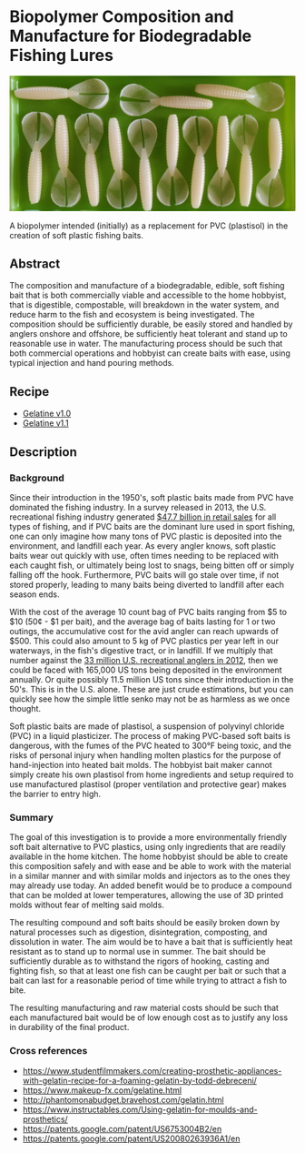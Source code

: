# Biopolymer Composition and Manufacture for Biodegradable Fishing Lures
![Baits made with gelatin-v1_0 recipe](images/gelatin-v1_0-baits.jpg)

A biopolymer intended (initially) as a replacement for PVC (plastisol) in the creation of soft plastic fishing baits.

## Abstract
The composition and manufacture of a biodegradable, edible, soft fishing bait that is both commercially viable and accessible to the home hobbyist, that is digestible, compostable, will breakdown in the water system, and reduce harm to the fish and ecosystem is being investigated. The composition should be sufficiently durable, be easily stored and handled by anglers onshore and offshore, be sufficiently heat tolerant and stand up to reasonable use in water. The manufacturing process should be such that both commercial operations and hobbyist can create baits with ease, using typical injection and hand pouring methods.

## Recipe
* [Gelatine v1.0](recipes/gelatine/gelatine-v1_0.md "Version 1.0 of Gelatine, glycerin and corn syrup biopolymer")
* [Gelatine v1.1](recipes/gelatine/gelatine-v1_1.md "Version 1.1 of Gelatine, glycerin and corn syrup biopolymer")

## Description
### Background
Since their introduction in the 1950's, soft plastic baits made from PVC have dominated the fishing industry. In a survey released in 2013, the U.S. recreational fishing industry generated [$47.7 billion in retail sales](https://asafishing.org/uploads/2011_ASASportfishing_in_America_Report_January_2013.pdf "American Sportfishing Association Report") for all types of fishing, and if PVC baits are the dominant lure used in sport fishing, one can only imagine how many tons of PVC plastic is deposited into the environment, and landfill each year. As every angler knows, soft plastic baits wear out quickly with use, often times needing to be replaced with each caught fish, or ultimately being lost to snags, being bitten off or simply falling off the hook. Furthermore, PVC baits will go stale over time, if not stored properly, leading to many baits being diverted to landfill after each season ends.

With the cost of the average 10 count bag of PVC baits ranging from $5 to $10 (50¢ - $1 per bait), and the average bag of baits lasting for 1 or two outings, the accumulative cost for the avid angler can reach upwards of $500. This could also amount to 5 kg of PVC plastics per year left in our waterways, in the fish's digestive tract, or in landfill. If we multiply that number against the [33 million U.S. recreational anglers in 2012](https://asafishing.org/uploads/2011_ASASportfishing_in_America_Report_January_2013.pdf "American Sportfishing Association Report"), then we could be faced with 165,000 US tons being deposited in the environment annually. Or quite possibly 11.5 million US tons since their introduction in the 50's. This is in the U.S. alone. These are just crude estimations, but you can quickly see how the simple little senko may not be as harmless as we once thought.

Soft plastic baits are made of plastisol, a suspension of polyvinyl chloride (PVC) in a liquid plasticizer. The process of making PVC-based soft baits is dangerous, with the fumes of the PVC heated to 300°F being toxic, and the risks of personal injury when handling molten plastics for the purpose of hand-injection into heated bait molds. The hobbyist bait maker cannot simply create his own plastisol from home ingredients and setup required to use manufactured plastisol (proper ventilation and protective gear) makes the barrier to entry high.

### Summary
The goal of this investigation is to provide a more environmentally friendly soft bait alternative to PVC plastics, using only ingredients that are readily available in the home kitchen. The home hobbyist should be able to create this composition safely and with ease and be able to work with the material in a similar manner and with similar molds and injectors as to the ones they may already use today. An added benefit would be to produce a compound that can be molded at lower temperatures, allowing the use of 3D printed molds without fear of melting said molds.

The resulting compound and soft baits should be easily broken down by natural processes such as digestion, disintegration, composting, and dissolution in water. The aim would be to have a bait that is sufficiently heat resistant as to stand up to normal use in summer. The bait should be sufficiently durable as to withstand the rigors of hooking, casting and fighting fish, so that at least one fish can be caught per bait or such that a bait can last for a reasonable period of time while trying to attract a fish to bite. 

The resulting manufacturing and raw material costs should be such that each manufactured bait would be of low enough cost as to justify any loss in durability of the final product.

### Cross references
- https://www.studentfilmmakers.com/creating-prosthetic-appliances-with-gelatin-recipe-for-a-foaming-gelatin-by-todd-debreceni/
- https://www.makeup-fx.com/gelatine.html
- http://phantomonabudget.bravehost.com/gelatin.html
- https://www.instructables.com/Using-gelatin-for-moulds-and-prosthetics/
- https://patents.google.com/patent/US6753004B2/en
- https://patents.google.com/patent/US20080263936A1/en

